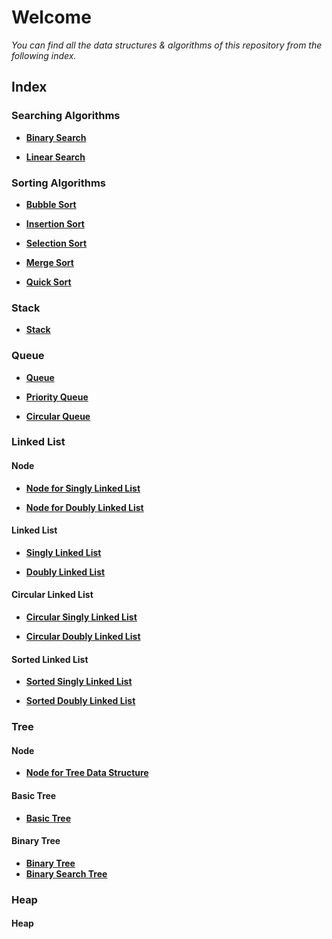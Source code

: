 # Welcome

*You can find all the data structures & algorithms of this repository from the following index.*

## **Index**
### **Searching Algorithms**
- **[Binary Search](https://github.com/mzs21/data-structures-algorithms-js/blob/main/Searching/binarySearch.js)**

- **[Linear Search](https://github.com/mzs21/data-structures-algorithms-js/blob/main/Searching/linearSearch.js)**

### **Sorting Algorithms**
 - **[Bubble Sort](https://github.com/mzs21/data-structures-algorithms-js/blob/main/Sorting/bubbleSort.js)**
 
 - **[Insertion Sort](https://github.com/mzs21/data-structures-algorithms-js/blob/main/Sorting/insertionSort.js)**

- **[Selection Sort](https://github.com/mzs21/data-structures-algorithms-js/blob/main/Sorting/selectionSort.js)**

- **[Merge Sort](https://github.com/mzs21/data-structures-algorithms-js/blob/main/Sorting/mergeSort.js)**

- **[Quick Sort](https://github.com/mzs21/data-structures-algorithms-js/blob/main/Sorting/quickSort.js)**

### **Stack**
- **[Stack](https://github.com/mzs21/data-structures-algorithms-js/blob/main/Stack/stack.js)**

### **Queue**
- **[Queue](https://github.com/mzs21/data-structures-algorithms-js/blob/main/Queue/queue.js)**

- **[Priority Queue](https://github.com/mzs21/data-structures-algorithms-js/blob/main/Queue/priorityQueue.js)**
  
- **[Circular Queue](https://github.com/mzs21/data-structures-algorithms-js/blob/main/Queue/circularQueue.js)**
### **Linked List**
#### Node
- **[Node for Singly Linked List](https://github.com/mzs21/data-structures-algorithms-js/blob/main/Linked%20List/Node/singlyNode.js)**

- **[Node for Doubly Linked List](https://github.com/mzs21/data-structures-algorithms-js/blob/main/Linked%20List/Node/doublyNode.js)**
#### Linked List
- **[Singly Linked List](https://github.com/mzs21/data-structures-algorithms-js/blob/main/Linked%20List/singlyLinkedList.js)**

- **[Doubly Linked List](https://github.com/mzs21/data-structures-algorithms-js/blob/main/Linked%20List/doublyLinkedList.js)**
#### Circular Linked List
- **[Circular Singly Linked List](https://github.com/mzs21/data-structures-algorithms-js/blob/main/Linked%20List/Circular%20Linked%20List/circularSinglyLinkedList.js)**

- **[Circular Doubly Linked List](https://github.com/mzs21/data-structures-algorithms-js/blob/main/Linked%20List/Circular%20Linked%20List/circularDoublyLinkedList.js)**

#### Sorted Linked List
- **[Sorted Singly Linked List](https://github.com/mzs21/data-structures-algorithms-js/blob/main/Linked%20List/Sorted%20Linked%20List/sortedSinglyLinkedList.js)**

- **[Sorted Doubly Linked List](https://github.com/mzs21/data-structures-algorithms-js/blob/main/Linked%20List/Sorted%20Linked%20List/sortedDoublyLinkedList.js)**

### **Tree**
#### Node
- **[Node for Tree Data Structure](https://github.com/mzs21/data-structures-algorithms-js/blob/main/Tree/Node/nodeTree.js)**

#### Basic Tree
- **[Basic Tree](https://github.com/mzs21/data-structures-algorithms-js/blob/main/Tree/basicTree.js)**

#### Binary Tree
- **[Binary Tree](https://github.com/mzs21/data-structures-algorithms-js/blob/main/Tree/Binary%20Tree/binaryTree.js)**
- **[Binary Search Tree](https://github.com/mzs21/data-structures-algorithms-js/blob/main/Tree/Binary%20Tree/binarySearchTree.js)**

### **Heap**
#### Heap
